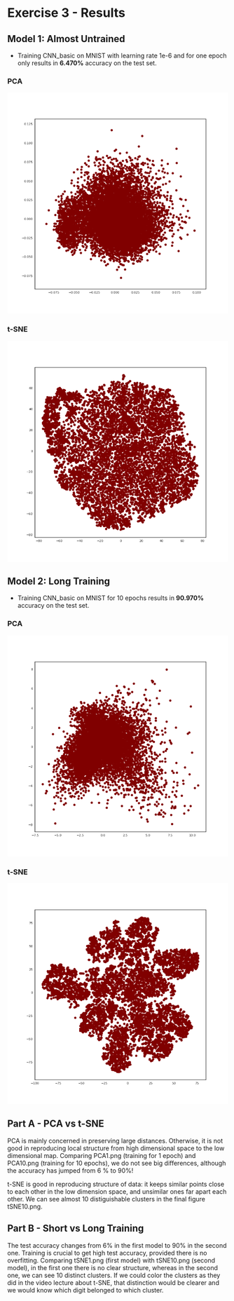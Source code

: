 # Exercise 3 - Results

## Model 1: Almost Untrained 
- Training CNN_basic on MNIST with learning rate 1e-6 and for one epoch only results in **6.470%** accuracy on the test set.

### PCA
![PCA](https://raw.githubusercontent.com/Aleman778/Deep-Learning/master/exercises/exercise3/PCA1.png)

### t-SNE
![tSNE](https://raw.githubusercontent.com/Aleman778/Deep-Learning/master/exercises/exercise3/tSNE1.png)

## Model 2: Long Training
- Training CNN_basic on MNIST for 10 epochs results in **90.970%** accuracy on the test set.

### PCA
![PCA](https://raw.githubusercontent.com/Aleman778/Deep-Learning/master/exercises/exercise3/PCA10.png)

### t-SNE
![tSNE](https://raw.githubusercontent.com/Aleman778/Deep-Learning/master/exercises/exercise3/tSNE10.png)

## Part A - PCA vs t-SNE
PCA is mainly concerned in preserving large distances. Otherwise, it is not good in reproducing local structure from high dimensional space to the low dimensional map. Comparing PCA1.png (training for 1 epoch) and PCA10.png (training for 10 epochs), we do not see big differences, although the accuracy has jumped from 6 % to 90%!

t-SNE is good in reproducing structure of data: it keeps similar points close to each other in the low dimension space, and unsimilar ones far apart each other. We can see almost 10 distiguishable clusters in the final figure tSNE10.png.

## Part B - Short vs Long Training
The test accuracy changes from 6% in the first model to 90% in the second one. Training is crucial to get high test accuracy, provided there is no overfitting. Comparing tSNE1.png (first model) with tSNE10.png (second model), in the first one there is no clear structure, whereas in the second one, we can see 10 distinct clusters. If we could color the clusters as they did in the video lecture about t-SNE, that distinction would be clearer and we would know which digit belonged to which cluster.

